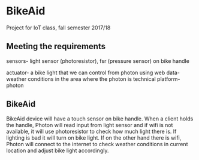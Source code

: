 # BikeAid
Project for IoT class, fall semester 2017/18

## Meeting the requirements
sensors- light sensor (photoresistor), fsr (pressure sensor) on bike handle



actuator- a bike light that we can control from photon
using web data- weather conditions in the area where the photon is
technical platform- photon


## BikeAid
BikeAid device will have a touch sensor on bike handle. 
When a client holds the handle, Photon will read input from light sensor and if wifi is not available, it will use photoresistor to check how much light there is.
If lighting is bad it will turn on bike light.
If on the other hand there is wifi, Photon will connect to the internet to check weather conditions in current location and adjust bike light accordingly.
